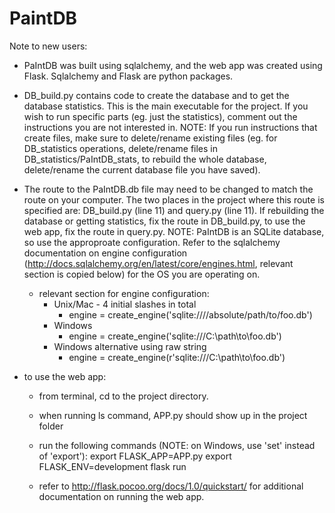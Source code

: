 # PaintDB

Note to new users:

- PaIntDB was built using sqlalchemy, and the web app was created using Flask. Sqlalchemy and Flask are python packages.

- DB_build.py contains code to create the database and to get the database statistics. 
This is the main executable for the project. If you wish to run specific parts (eg. just the statistics),
comment out the instructions you are not interested in. NOTE: If you run instructions that create files, 
make sure to delete/rename existing files (eg. for DB_statistics operations, delete/rename files in 
DB_statistics/PaIntDB_stats, to rebuild the whole database, delete/rename the current database file you have saved).

- The route to the PaIntDB.db file may need to be changed to match the route on your computer. The two places in the project where this route is specified are: DB_build.py (line 11) and query.py (line 11). If rebuilding the database or getting statistics, fix the route in DB_build.py, to use the web app, fix the route in query.py. NOTE: PaIntDB is an SQLite database, so use the approproate configuration. Refer to the sqlalchemy documentation on engine configuration (http://docs.sqlalchemy.org/en/latest/core/engines.html, relevant section is copied below) for the OS you are operating on.
    - relevant section for engine configuration:
        - Unix/Mac - 4 initial slashes in total
            - engine = create_engine('sqlite:////absolute/path/to/foo.db')
        - Windows
            - engine = create_engine('sqlite:///C:\\path\\to\\foo.db')
        - Windows alternative using raw string
            - engine = create_engine(r'sqlite:///C:\path\to\foo.db')

- to use the web app:
    - from terminal, cd to the project directory.
    - when running ls command, APP.py should show up in the project folder
    - run the following commands (NOTE: on Windows, use 'set' instead of 'export'):
          export FLASK_APP=APP.py
          export FLASK_ENV=development
          flask run
          
    - refer to http://flask.pocoo.org/docs/1.0/quickstart/ for additional documentation on running the web app.
    
